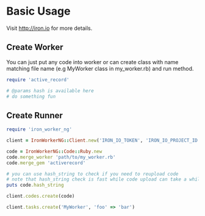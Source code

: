 # Basic Usage

Visit http://iron.io for more details.

## Create Worker

You can just put any code into worker or can create class with name matching file name (e.g MyWorker class in my_worker.rb) and run method.

```ruby
require 'active_record'

# @params hash is available here
# do something fun
```

## Create Runner

```ruby
require 'iron_worker_ng'

client = IronWorkerNG::Client.new('IRON_IO_TOKEN', 'IRON_IO_PROJECT_ID')

code = IronWorkerNG::Code::Ruby.new
code.merge_worker 'path/to/my_worker.rb'
code.merge_gem 'activerecord'

# you can use hash_string to check if you need to reupload code
# note that hash_string check is fast while code upload can take a while (depends on how much things you merged)
puts code.hash_string

client.codes.create(code)

client.tasks.create('MyWorker', 'foo' => 'bar')
```
